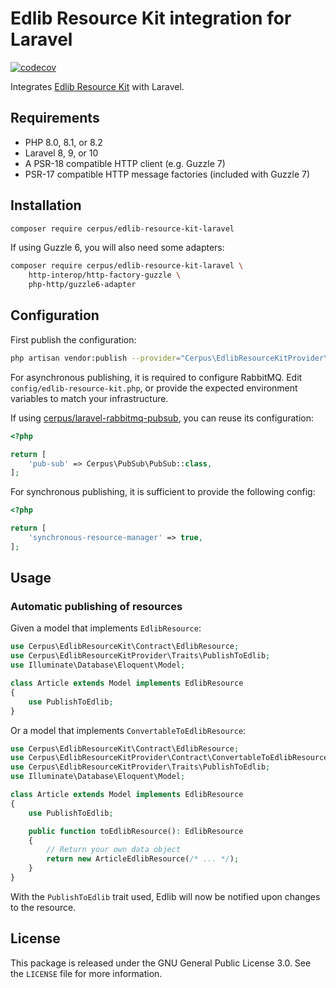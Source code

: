 # Edlib Resource Kit integration for Laravel

[![codecov](https://codecov.io/github/cerpus/php-edlib-resource-kit-laravel/branch/master/graph/badge.svg?token=FCQU299HRX)](https://codecov.io/github/cerpus/php-edlib-resource-kit-laravel)

Integrates [Edlib Resource Kit](https://github.com/cerpus/php-edlib-resource-kit)
with Laravel.

## Requirements

* PHP 8.0, 8.1, or 8.2
* Laravel 8, 9, or 10
* A PSR-18 compatible HTTP client (e.g. Guzzle 7)
* PSR-17 compatible HTTP message factories (included with Guzzle 7)

## Installation

~~~sh
composer require cerpus/edlib-resource-kit-laravel
~~~

If using Guzzle 6, you will also need some adapters:

~~~sh
composer require cerpus/edlib-resource-kit-laravel \
    http-interop/http-factory-guzzle \
    php-http/guzzle6-adapter
~~~

## Configuration

First publish the configuration:

~~~sh
php artisan vendor:publish --provider="Cerpus\EdlibResourceKitProvider\EdlibResourceKitServiceProvider"
~~~

For asynchronous publishing, it is required to configure RabbitMQ. Edit
`config/edlib-resource-kit.php`, or provide the expected environment variables
to match your infrastructure.

If using [cerpus/laravel-rabbitmq-pubsub](https://github.com/cerpus/php-laravel-rabbitmq-pubsub),
you can reuse its configuration:

~~~php
<?php

return [
    'pub-sub' => Cerpus\PubSub\PubSub::class,
];
~~~

For synchronous publishing, it is sufficient to provide the following config:

~~~php
<?php

return [
    'synchronous-resource-manager' => true,
];
~~~

## Usage

### Automatic publishing of resources

Given a model that implements `EdlibResource`:

~~~php
use Cerpus\EdlibResourceKit\Contract\EdlibResource;
use Cerpus\EdlibResourceKitProvider\Traits\PublishToEdlib;
use Illuminate\Database\Eloquent\Model;

class Article extends Model implements EdlibResource
{
    use PublishToEdlib;
}
~~~

Or a model that implements `ConvertableToEdlibResource`:

~~~php
use Cerpus\EdlibResourceKit\Contract\EdlibResource;
use Cerpus\EdlibResourceKitProvider\Contract\ConvertableToEdlibResource;
use Cerpus\EdlibResourceKitProvider\Traits\PublishToEdlib;
use Illuminate\Database\Eloquent\Model;

class Article extends Model implements EdlibResource
{
    use PublishToEdlib;

    public function toEdlibResource(): EdlibResource
    {
        // Return your own data object
        return new ArticleEdlibResource(/* ... */);
    }
}
~~~

With the `PublishToEdlib` trait used, Edlib will now be notified upon changes to
the resource.

## License

This package is released under the GNU General Public License 3.0. See the
`LICENSE` file for more information.
